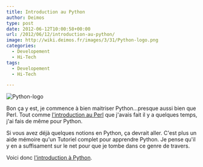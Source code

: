 ```yaml
---
title: Introduction au Python
author: Deimos
type: post
date: 2012-06-12T10:00:58+00:00
url: /2012/06/12/introduction-au-python/
image: http://wiki.deimos.fr/images/3/31/Python-logo.png
categories:
  - Developement
  - Hi-Tech
tags:
  - Developement
  - Hi-Tech

---
```

![Python-logo](http://wiki.deimos.fr/images/3/31/Python-logo.png)

Bon ça y est, je commence à bien maitriser Python...presque aussi bien que Perl. Tout comme [l'introduction au Perl](http://wiki.deimos.fr/Introduction_%C3%A0_Perl) que j'avais fait il y a quelques temps, j'ai fais de même pour Python.

Si vous avez déjà quelques notions en Python, ça devrait aller. C'est plus un aide mémoire qu'un Tutoriel complet pour apprendre Python. Je pense qu'il y en a suffisament sur le net pour que je tombe dans ce genre de travers.

Voici donc [l'introduction à Python](http://wiki.deimos.fr/Introduction_au_Python).